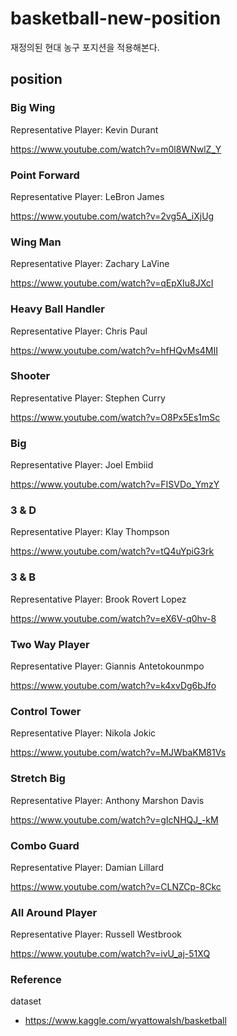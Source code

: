 # basketball-new-position

재정의된 현대 농구 포지션을 적용해본다.

## position

### Big Wing

Representative Player: Kevin Durant 

https://www.youtube.com/watch?v=m0l8WNwlZ_Y

### Point Forward

Representative Player: LeBron James

https://www.youtube.com/watch?v=2vg5A_iXjUg

### Wing Man

Representative Player: Zachary LaVine

https://www.youtube.com/watch?v=qEpXIu8JXcI

### Heavy Ball Handler

Representative Player: Chris Paul

https://www.youtube.com/watch?v=hfHQvMs4MII

### Shooter

Representative Player: Stephen Curry

https://www.youtube.com/watch?v=O8Px5Es1mSc

### Big

Representative Player: Joel Embiid

https://www.youtube.com/watch?v=FISVDo_YmzY

### 3 & D

Representative Player: Klay Thompson

https://www.youtube.com/watch?v=tQ4uYpiG3rk

### 3 & B

Representative Player: Brook Rovert Lopez

https://www.youtube.com/watch?v=eX6V-q0hv-8

### Two Way Player

Representative Player: Giannis Antetokounmpo

https://www.youtube.com/watch?v=k4xvDg6bJfo

### Control Tower

Representative Player: Nikola Jokic

https://www.youtube.com/watch?v=MJWbaKM81Vs

### Stretch Big

Representative Player: Anthony Marshon Davis

https://www.youtube.com/watch?v=gIcNHQJ_-kM

### Combo Guard

Representative Player: Damian Lillard

https://www.youtube.com/watch?v=CLNZCp-8Ckc

### All Around Player

Representative Player: Russell Westbrook

https://www.youtube.com/watch?v=ivU_aj-51XQ


### Reference

dataset

- https://www.kaggle.com/wyattowalsh/basketball